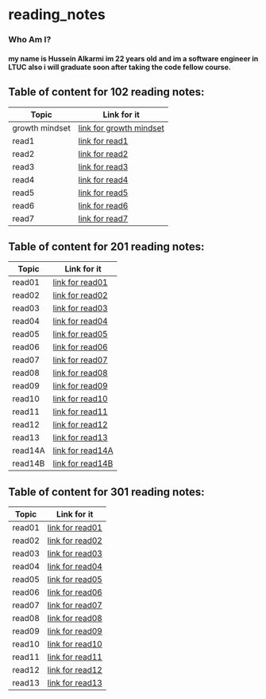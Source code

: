 # reading_notes

### Who Am I?
#### my name is Hussein Alkarmi im 22 years old and im a software engineer in LTUC also i will graduate soon after taking the code fellow course.

## Table of content for 102 reading notes:

 |Topic | Link for it|
 |------------ | -------------|
 |growth mindset | [link for growth mindset](https://husseinalkarmi.github.io/reading_notes/102Reading-notes/growthmindset)|
 |read1 | [link for read1](https://husseinalkarmi.github.io/reading_notes/102Reading-notes/read1)|
 |read2 | [link for read2](https://husseinalkarmi.github.io/reading_notes/102Reading-notes/read2)|
 |read3 | [link for read3](https://husseinalkarmi.github.io/reading_notes/102Reading-notes/read3)|
 |read4 | [link for read4](https://husseinalkarmi.github.io/reading_notes/102Reading-notes/read4)|
 |read5 | [link for read5](https://husseinalkarmi.github.io/reading_notes/102Reading-notes/read5)|
 |read6 | [link for read6](https://husseinalkarmi.github.io/reading_notes/102Reading-notes/read6)|
 |read7 | [link for read7](https://husseinalkarmi.github.io/reading_notes/102Reading-notes/read7)|
 

## Table of content for 201 reading notes:

 |Topic | Link for it|
 |------------ | -------------|
 |read01 | [link for read01](https://husseinalkarmi.github.io/reading_notes/201Reding-notes/read01)|
 |read02 | [link for read02](https://husseinalkarmi.github.io/reading_notes/201Reding-notes/read02)|
 |read03 | [link for read03](https://husseinalkarmi.github.io/reading_notes/201Reding-notes/read03)|
 |read04 | [link for read04](https://husseinalkarmi.github.io/reading_notes/201Reding-notes/read04)|
 |read05 | [link for read05](https://husseinalkarmi.github.io/reading_notes/201Reding-notes/read05)|
 |read06 | [link for read06](https://husseinalkarmi.github.io/reading_notes/201Reding-notes/read06)|
 |read07 | [link for read07](https://husseinalkarmi.github.io/reading_notes/201Reding-notes/read07)|
 |read08 | [link for read08](https://husseinalkarmi.github.io/reading_notes/201Reding-notes/read08)|
 |read09 | [link for read09](https://husseinalkarmi.github.io/reading_notes/201Reding-notes/read09)|
 |read10 | [link for read10](https://husseinalkarmi.github.io/reading_notes/201Reding-notes/read10)|
 |read11 | [link for read11](https://husseinalkarmi.github.io/reading_notes/201Reding-notes/read11)|
 |read12 | [link for read12](https://husseinalkarmi.github.io/reading_notes/201Reding-notes/read12)|
 |read13 | [link for read13](https://husseinalkarmi.github.io/reading_notes/201Reding-notes/read13)|
|read14A | [link for read14A](https://husseinalkarmi.github.io/reading_notes/201Reding-notes/read14A)|
|read14B | [link for read14B](https://husseinalkarmi.github.io/reading_notes/201Reding-notes/read14B)|


## Table of content for 301 reading notes:

 |Topic | Link for it|
 |------------ | -------------|
 |read01 | [link for read01](https://husseinalkarmi.github.io/reading_notes/301Reading-notes/read01)|
 |read02 | [link for read02](https://husseinalkarmi.github.io/reading_notes/301Reading-notes/read02)|
 |read03 | [link for read03](https://husseinalkarmi.github.io/reading_notes/301Reading-notes/read03)|
 |read04 | [link for read04](https://husseinalkarmi.github.io/reading_notes/301Reading-notes/read04)|
 |read05 | [link for read05](https://husseinalkarmi.github.io/reading_notes/301Reading-notes/read05)|
 |read06 | [link for read06](https://husseinalkarmi.github.io/reading_notes/301Reading-notes/read06)|
 |read07 | [link for read07](https://husseinalkarmi.github.io/reading_notes/301Reading-notes/read07)|
 |read08 | [link for read08](https://husseinalkarmi.github.io/reading_notes/301Reading-notes/read08)|
 |read09 | [link for read09](https://husseinalkarmi.github.io/reading_notes/301Reading-notes/read09)|
  |read10 | [link for read10](https://husseinalkarmi.github.io/reading_notes/301Reading-notes/read10)|
  |read11 | [link for read11](https://husseinalkarmi.github.io/reading_notes/301Reading-notes/read11)|
  |read12 | [link for read12](https://husseinalkarmi.github.io/reading_notes/301Reading-notes/read12)|
   |read13 | [link for read13](https://husseinalkarmi.github.io/reading_notes/301Reading-notes/read13)|

